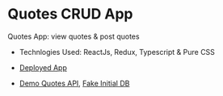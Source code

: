 # Quotes CRUD App

Quotes App: view quotes & post quotes

- Technlogies Used: ReactJs, Redux, Typescript & Pure CSS

- [Deployed App](https://o-projects-task-rmdanjr.vercel.app/)

- [Demo Quotes API](https://my-json-server.typicode.com/RmdanJr/DemoAPI/quotes), [Fake Initial DB](https://github.com/RmdanJr/DemoAPI/blob/master/db.json)

